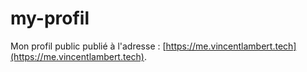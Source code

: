 # my-profil

Mon profil public publié à l'adresse : [https://me.vincentlambert.tech](https://me.vincentlambert.tech).
